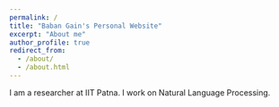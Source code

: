```yaml
---
permalink: /
title: "Baban Gain's Personal Website"
excerpt: "About me"
author_profile: true
redirect_from: 
  - /about/
  - /about.html
---
```


I am a researcher at IIT Patna. I work on Natural Language Processing.
